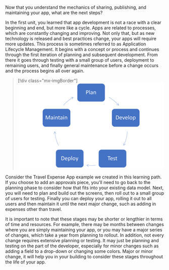 Now that you understand the mechanics of sharing, publishing, and maintaining your app, what are the next steps?

In the first unit, you learned that app development is not a race with a clear beginning and end, but more like a cycle. Apps are related to processes, which are constantly changing and improving. Not only that, but as new technology is released and best practices change, your apps will require more updates. This process is sometimes referred to as Application Lifecycle Management. It begins with a concept or process and continues through the first iteration of planning and subsequent development. From there it goes through testing with a small group of users, deployment to remaining users, and finally general maintenance before a change occurs and the process begins all over again.

> [!div class="mx-imgBorder"]
> [![Screenshot of the application lifecycle with steps to plan, develop, test, deploy and maintain.](../media/management-lifecycle.png)](../media/management-lifecycle.png#lightbox)

Consider the Travel Expense App example we created in this learning path. If you choose to add an approvals piece, you'll need to go back to the planning phase to consider how that fits into your existing data model. Next, you will need to plan and build out the screens, then roll out to a small group of users for testing. Finally you can deploy your app, rolling it out to all users and then maintain it until the next major change, such as adding in expenses other than travel.

It is important to note that these stages may be shorter or lengthier in terms of time and resources. For example, there may be months between changes where you are simply maintaining your app, or you may have a major series of changes, which take a year from planning to rollout. In addition, not every change requires extensive planning or testing. It may just be planning and testing on the part of the developer, especially for minor changes such as adding a field to a drop-down or changing some colors. Major or minor change, it will help you in your building to consider these stages throughout the life of your app.
